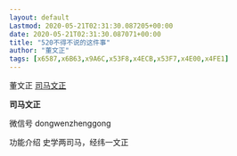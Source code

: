 ```yaml
---
layout: default
Lastmod: 2020-05-21T02:31:30.087205+00:00
date: 2020-05-21T02:31:30.087071+00:00
title: "520不得不说的这件事"
author: "董文正"
tags: [x6587,x6B63,x9A6C,x53F8,x4ECB,x53F7,x4E00,x4FE1]
---
```


董文正 [司马文正](javascript:void(0);)

**司马文正** 

微信号 dongwenzhenggong

功能介绍 史学两司马，经纬一文正

